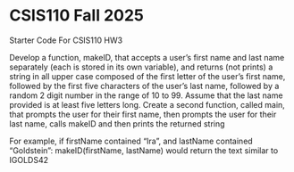 # CSIS110 Fall 2025
Starter Code For CSIS110 HW3

Develop a function, makeID, that accepts a user’s first name and last name separately (each is stored in its own variable), and returns (not prints) a string in all upper case composed of the first letter of the user’s first name, followed by the first five characters of the user’s last name, followed by a random 2 digit number in the range of 10 to 99.  Assume that the last name provided is at least five letters long. Create a second function, called main, that prompts the user for their first name, then prompts the user for their last name, calls makeID and then prints the returned string

For example, if firstName contained “Ira”, and lastName contained “Goldstein”: 
makeID(firstName, lastName) would return the text similar to     IGOLDS42

